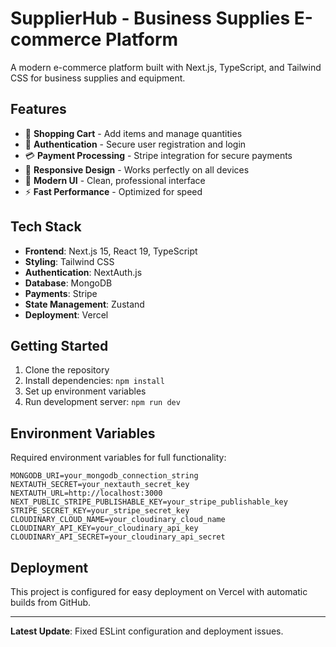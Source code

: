 # SupplierHub - Business Supplies E-commerce Platform

A modern e-commerce platform built with Next.js, TypeScript, and Tailwind CSS for business supplies and equipment.

## Features

- 🛒 **Shopping Cart** - Add items and manage quantities
- 🔐 **Authentication** - Secure user registration and login
- 💳 **Payment Processing** - Stripe integration for secure payments
- 📱 **Responsive Design** - Works perfectly on all devices
- 🎨 **Modern UI** - Clean, professional interface
- ⚡ **Fast Performance** - Optimized for speed

## Tech Stack

- **Frontend**: Next.js 15, React 19, TypeScript
- **Styling**: Tailwind CSS
- **Authentication**: NextAuth.js
- **Database**: MongoDB
- **Payments**: Stripe
- **State Management**: Zustand
- **Deployment**: Vercel

## Getting Started

1. Clone the repository
2. Install dependencies: `npm install`
3. Set up environment variables
4. Run development server: `npm run dev`

## Environment Variables

Required environment variables for full functionality:

```
MONGODB_URI=your_mongodb_connection_string
NEXTAUTH_SECRET=your_nextauth_secret_key
NEXTAUTH_URL=http://localhost:3000
NEXT_PUBLIC_STRIPE_PUBLISHABLE_KEY=your_stripe_publishable_key
STRIPE_SECRET_KEY=your_stripe_secret_key
CLOUDINARY_CLOUD_NAME=your_cloudinary_cloud_name
CLOUDINARY_API_KEY=your_cloudinary_api_key
CLOUDINARY_API_SECRET=your_cloudinary_api_secret
```

## Deployment

This project is configured for easy deployment on Vercel with automatic builds from GitHub.

---

**Latest Update**: Fixed ESLint configuration and deployment issues.
